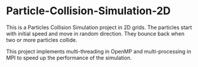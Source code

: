 # Particle-Collision-Simulation-2D

This is a Particles Collision Simulation project in 2D grids. The particles start with initial speed and move in random direction. They bounce back when two or more particles collide. 

This project implements multi-threading in OpenMP and multi-processing in MPI to speed up the performance of the simulation. 
